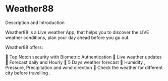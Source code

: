 # Weather88
Description and Introduction
 
Weather88 is a Live weather App, that helps you to  discover the LIVE weather conditions, plan your day ahead before you go out.


Weather88 offers:

	Top Notch security with Biometric Authentication
	Live weather updates
	Forecast daily and Hourly
	5 Days weather forecast
	Humidity , Pressure, Precipitation and wind direction
	Check the weather for different city before travelling .
